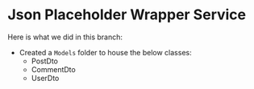 # Json Placeholder Wrapper Service 
Here is what we did in this branch:

- Created a `Models` folder to house the below classes:
    - PostDto
    - CommentDto
    - UserDto